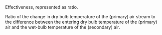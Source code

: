 Effectiveness, represented as ratio.


<!-- comment -->


Ratio of the change in dry bulb temperature of the (primary) air stream to the difference between the entering dry bulb temperature of the (primary) air and the wet-bulb temperature of the (secondary) air.
